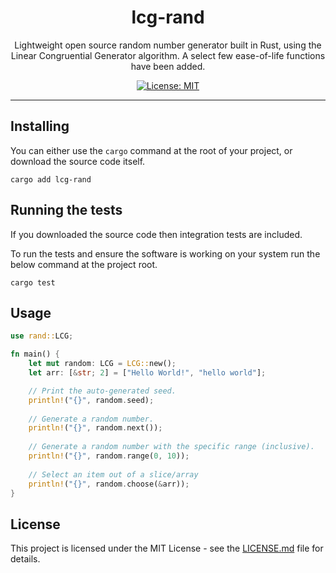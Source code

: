 <div align="center">

# lcg-rand

Lightweight open source random number generator built in Rust, using the Linear Congruential Generator algorithm. A select few ease-of-life functions have been added.

 [![License: MIT](https://img.shields.io/badge/License-MIT-yellow.svg)](https://opensource.org/licenses/MIT)


</div>
<hr>

## Installing

You can either use the `cargo` command at the root of your project, or download the source code itself.

```
cargo add lcg-rand
```

## Running the tests

If you downloaded the source code then integration tests are included.

To run the tests and ensure the software is working on your system run the below command at the project root.

```
cargo test
```

## Usage

```rust
use rand::LCG;

fn main() {
    let mut random: LCG = LCG::new();
    let arr: [&str; 2] = ["Hello World!", "hello world"];

    // Print the auto-generated seed.
    println!("{}", random.seed);
    
    // Generate a random number.
    println!("{}", random.next());
    
    // Generate a random number with the specific range (inclusive).
    println!("{}", random.range(0, 10));
    
    // Select an item out of a slice/array
    println!("{}", random.choose(&arr));
}

```

## License

This project is licensed under the MIT License - see the [LICENSE.md](LICENSE.md) file for details.